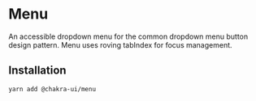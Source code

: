 # Menu

An accessible dropdown menu for the common dropdown menu button design pattern.
Menu uses roving tabIndex for focus management.

## Installation

```sh
yarn add @chakra-ui/menu
```
